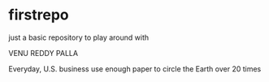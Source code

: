 # firstrepo
just a basic repository to play around with


VENU REDDY PALLA


Everyday, U.S. business use enough paper to circle the Earth over 20 times

